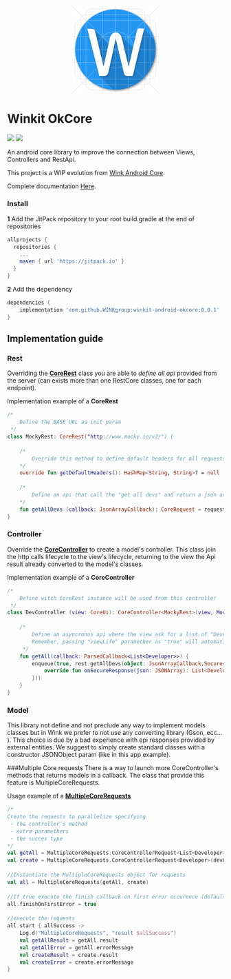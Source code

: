 <p align="center"><img width="40%" src="logo.png"/></p>

# Winkit OkCore

<img src="https://img.shields.io/badge/winkit-okcore-green.svg?logo=android&longCache=true&style=popout"> <img src="https://img.shields.io/badge/kotlin-1.2.71-blue.svg?logo=kotlin&longCache=true&style=popout">

An android core library to improve the connection between Views, Controllers and RestApi.

This project is a WIP evolution from [Wink Android Core](https://github.com/WINKgroup/android-core).

Complete documentation [Here](https://winkgroup.github.io/winkit-android-okcore/okcore).


### Install

**1** Add the JitPack repository to your root build.gradle at the end of repositories

```groovy
allprojects {
  repositories {
    ...
    maven { url 'https://jitpack.io' }
  }
}
```

**2** Add the dependency

```groovy
dependencies {
	implementation 'com.github.WINKgroup:winkit-android-okcore:0.0.1'
}
```

## Implementation guide

### Rest

Overriding the **[CoreRest](https://winkgroup.github.io/winkit-android-okcore/okcore/winkit.android.okcore.rest/-core-rest/)** class you are able to *define all api* provided from the server (can exists more than one RestCore classes, one for each endpoint).

Implementation example of a **CoreRest**

```kotlin
/*
    Define the BASE URL as init param
 */
class MockyRest: CoreRest("http://www.mocky.io/v2/") {
    
    /*
        Override this method to define default headers for all requests
    */
    override fun getDefaultHeaders(): HashMap<String, String>? = null
    
    /*
        Define an api that call the "get all devs" and return a json array.
    */
    fun getAllDevs (callback: JsonArrayCallback): CoreRequest = request("592572c21200005100686f0b", callback)
}
```

### Controller

Override the **[CoreController](https://winkgroup.github.io/winkit-android-okcore/okcore/winkit.android.okcore/-core-controller)** to create a model's controller.
This class join the http calls lifecycle to the view's lifecycle, returning to the view the Api result already converted to the model's classes.

Implementation example of a **CoreController**

```kotlin
/*
    Define witch CoreRest instance will be used from this controller
 */
class DevController (view: CoreUi): CoreController<MockyRest>(view, MockyRest()) {
 
    /*
        Define an asyncronus api where the view ask for a list of "Developer" instances.
        Remember, passing "viewLife" paramether as "true" will automatically cancel the http call on view destroy. 
     */
    fun getAll(callback: ParsedCallback<List<Developer>>) {
        enqueue(true, rest.getAllDevs(object: JsonArrayCallback.Secure<List<Developer>>(callback) {
            override fun onSecureResponse(json: JSONArray): List<Developer> = mapJsonArray(json) { json -> Developer(json) }
        }))
    }
}
```

### Model
This library not define and not preclude any way to implement models classes but in Wink we prefer to not use any converting library (Gson, ecc... ).
This choice is due by a bad experience with epi responses provided by external entities.
We suggest to simply create standard classes with a constructor JSONObject param (like in this app example).


###Multiple Core requests
There is a way to launch more CoreController's methods that returns models in a callback.
The class that provide this feature is MultipleCoreRequests.

Usage example of a **[MultipleCoreRequests](https://winkgroup.github.io/winkit-android-okcore/okcore/winkit.android.okcore/-multiple-core-requests/)**

```kotlin	
/*
Create the requests to parallelize specifying
 - the controller's method
 - extra paramethers
 - the succes type
*/
val getAll = MultipleCoreRequests.CoreControllerRequest<List<Developer>>(devController::getAll)
val create = MultipleCoreRequests.CoreControllerRequest<Developer>(devController::create, "Luigi", "Vitelli")
	
//Instantiate the MultipleCoreRequests object for requests
val all = MultipleCoreRequests(getAll, create)
	
//If true execute the finish callback on first error occurence (default is false)
all.finishOnFirstError = true
    
//execute the requests
all.start { allSuccess ->
	Log.d("MultipleCoreRequests", "result $allSuccess")
	val getAllResult = getAll.result
	val getAllError = getAll.errorMessage
	val createResult = create.result
	val createError = create.errorMessage
}
```